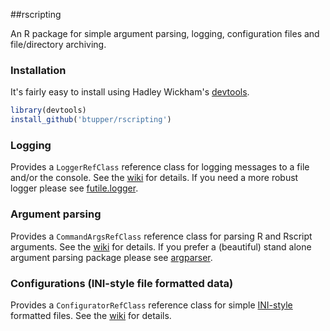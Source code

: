 ##rscripting
 
An R package for simple argument parsing, logging, configuration files and file/directory archiving.

### Installation

It's fairly easy to install using Hadley Wickham's [devtools](http://cran.r-project.org/web/packages/devtools/index.html).

```r
library(devtools)
install_github('btupper/rscripting')
```

### Logging

Provides a `LoggerRefClass` reference class for logging messages to a file and/or the console.  See the [wiki](https://github.com/btupper/rscripting/wiki/Logging) for details.  If you need a more robust logger please see [futile.logger](https://github.com/zatonovo/futile.logger).

### Argument parsing

Provides a `CommandArgsRefClass` reference class for parsing R and Rscript arguments. See the [wiki](https://github.com/btupper/rscripting/wiki/Argument-parsing) for details.  If you prefer a (beautiful) stand alone argument parsing package  please see [argparser](https://bitbucket.org/djhshih/argparser/overview).

### Configurations (INI-style file formatted data)

Provides a `ConfiguratorRefClass` reference class for simple [INI-style](https://en.wikipedia.org/wiki/INI_file) formatted files.  See the [wiki](https://github.com/btupper/rscripting/wiki/Configurations) for details.